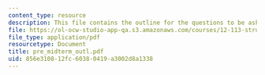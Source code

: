 ```yaml
---
content_type: resource
description: This file contains the outline for the questions to be asked.
file: https://ol-ocw-studio-app-qa.s3.amazonaws.com/courses/12-113-structural-geology-fall-2005/856e310812fc60380419a3002d8a1338_pre_midterm_outl.pdf
file_type: application/pdf
resourcetype: Document
title: pre_midterm_outl.pdf
uid: 856e3108-12fc-6038-0419-a3002d8a1338
---
```

